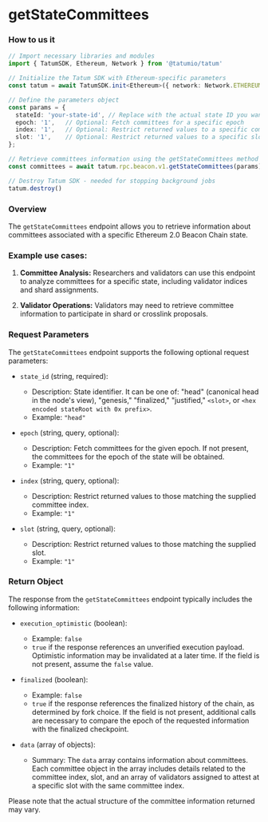 # getStateCommittees

### How to us it 

```Typescript
// Import necessary libraries and modules
import { TatumSDK, Ethereum, Network } from '@tatumio/tatum'

// Initialize the Tatum SDK with Ethereum-specific parameters
const tatum = await TatumSDK.init<Ethereum>({ network: Network.ETHEREUM })

// Define the parameters object
const params = {
  stateId: 'your-state-id', // Replace with the actual state ID you want to use
  epoch: '1',   // Optional: Fetch committees for a specific epoch
  index: '1',   // Optional: Restrict returned values to a specific committee index
  slot: '1',    // Optional: Restrict returned values to a specific slot
};

// Retrieve committees information using the getStateCommittees method
const committees = await tatum.rpc.beacon.v1.getStateCommittees(params);

// Destroy Tatum SDK - needed for stopping background jobs
tatum.destroy()
```

### Overview

The `getStateCommittees` endpoint allows you to retrieve information about committees associated with a specific Ethereum 2.0 Beacon Chain state.

### Example use cases:

1. **Committee Analysis:** 
   Researchers and validators can use this endpoint to analyze committees for a specific state, including validator indices and shard assignments.

2. **Validator Operations:** 
   Validators may need to retrieve committee information to participate in shard or crosslink proposals.

### Request Parameters

The `getStateCommittees` endpoint supports the following optional request parameters:

- `state_id` (string, required):
  - Description: State identifier. It can be one of: "head" (canonical head in the node's view), "genesis," "finalized," "justified," `<slot>`, or `<hex encoded stateRoot with 0x prefix>`.
  - Example: `"head"`

- `epoch` (string, query, optional):
  - Description: Fetch committees for the given epoch. If not present, the committees for the epoch of the state will be obtained.
  - Example: `"1"`

- `index` (string, query, optional):
  - Description: Restrict returned values to those matching the supplied committee index.
  - Example: `"1"`

- `slot` (string, query, optional):
  - Description: Restrict returned values to those matching the supplied slot.
  - Example: `"1"`

### Return Object

The response from the `getStateCommittees` endpoint typically includes the following information:

- `execution_optimistic` (boolean):
  - Example: `false`
  - `true` if the response references an unverified execution payload. Optimistic information may be invalidated at a later time. If the field is not present, assume the `false` value.

- `finalized` (boolean):
  - Example: `false`
  - `true` if the response references the finalized history of the chain, as determined by fork choice. If the field is not present, additional calls are necessary to compare the epoch of the requested information with the finalized checkpoint.

- `data` (array of objects):
  - Summary: The `data` array contains information about committees. Each committee object in the array includes details related to the committee index, slot, and an array of validators assigned to attest at a specific slot with the same committee index.

Please note that the actual structure of the committee information returned may vary. 